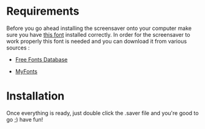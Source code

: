 # Requirements

Before you go ahead installing the screensaver onto your computer make sure you have [this font](http://en.wikipedia.org/wiki/Century_Gothic) installed correctly. In order for the screensaver to work properly this font is needed and you can download it from various sources : 

- [Free Fonts Database](http://www.freefontsdb.com/detail/8274/Century-Gothic)

- [MyFonts](http://www.myfonts.com/fonts/mti/century-gothic/)

# Installation

Once everything is ready, just double click the .saver file and you're good to go ;) have fun!